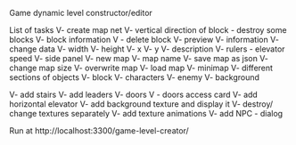 Game dynamic level constructor/editor

List of tasks
V- create map net
    V- vertical direction of block
    - destroy some blocks
    V- block information
        V - delete block
        V- preview
        V- information
        V- change data
            V- width
            V- height
            V- x
            V- y
            V- description
            V- rulers
            - elevator speed
V- side panel
    V- new map
        V- map name
        V- save map as json
        V- change map size
        V- overwrite map
    V- load map
    V- minimap
    V- different sections of objects
        V- block
        V- characters
        V- enemy
        V- background


V- add stairs
V- add leaders
V- doors
   V - doors access card
V- add horizontal elevator
V- add background texture and display it
    V- destroy/ change textures separately
    V- add texture animations
V- add NPC
    - dialog


Run at  http://localhost:3300/game-level-creator/